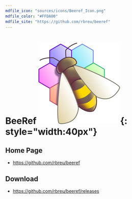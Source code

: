 ```yaml
---
mdfile_icon: "sources/icons/Beeref_Icon.png"
mdfile_color: "#FFDA00"
mdfile_site: "https://github.com/rbreu/beeref"
---
```


# BeeRef ![](../sources/icons/Beeref_Icon.png){: style="width:40px"}



## Home Page

- https://github.com/rbreu/beeref

## Download 

- https://github.com/rbreu/beeref/releases

